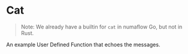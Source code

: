 # Cat

> Note: We already have a builtin for `cat` in numaflow Go, but not in Rust.

An example User Defined Function that echoes the messages.